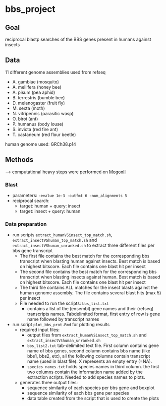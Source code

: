 # bbs_project
## Goal
reciprocal blastp searches of the BBS genes present in humans against insects

## Data
11 different genome assemblies used from refseq

- A. gambiae (mosquito)
- A. mellifera (honey bee)
- A. pisum (pea aphid)
- B. terrestris (bumble bee)
- D. melanogaster (fruit fly)
- M. sexta (moth)
- N. vitripennis (parasitic wasp)
- O. biroi (ant)
- P. humanus (body louse)
- S. invicta (red fire ant)
- T. castaneum (red flour beetle)


human genome used: GRCh38.p14

## Methods
--> computational heavy steps were performed on [MogonII](https://hpc.uni-mainz.de/high-performance-computing/systeme/#MOGON_II-Cluster)

### Blast
- parameters: `-evalue 1e-3 -outfmt 6 -num_alignments 5`
- reciprocal search:
    - target: human + query: insect
    - target: insect + query: human

### Data preparation
- run scripts `extract_humanVSinsect_top_match.sh`, `extract_insectVShuman_top_match.sh` and `extract_insectVShuman_unranked.sh` to extract three different files per bbs gene transcript
    - The first file contains the best match for the corresponding bbs transcript when blasting human against insects. Best match is based on highest bitscore. Each file contains one blast hit per insect
    - The second file contains the best match for the corresponding bbs transcript when blasting insects against human. Best match is based on highest bitscore. Each file contains one blast hit per insect
    - The third file contains ALL matches for the insect blasts against the human genome assembly. The file contains several blast hits (max 5) per insect
    - File needed to run the scripts: `bbs_list.txt`
        - contains a list of the (ensembl) gene names and their (refseq) transcripts names. Tabdelimited format, first entry of row is gene name followed by transcript names
- run script `plot_bbs_prot.Rmd` for plotting results
    - required input files:
        - output files from `extract_humanVSinsect_top_match.sh` and `extract_insectVShuman_unranked.sh`
        - `bbs_list2.txt` tab-delimited text file. First column contains gene name of bbs genes, second column contains bbs name (like bbs1, bbs2, etc), all the following columns contain transcript name (used in blast file). X represents an empty entry (=NA).
        - `species_names.txt` holds species names in third column. the first two columns contain the information name added by the extraction scripts. Needed to add species names to plots.
    - generates three output files:
        - sequence similarity of each species per bbs gene and boxplot
        - sequence similarity of each bbs gene per species
        - data table created from the script that is used to create the plots


